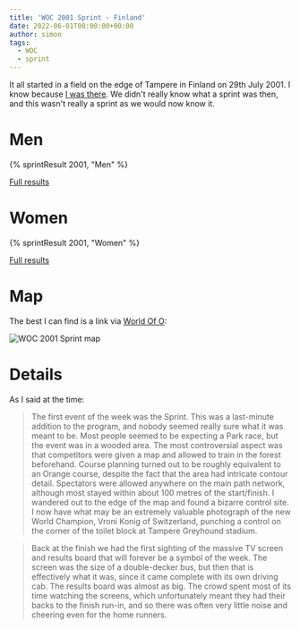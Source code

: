 ```yaml
---
title: 'WOC 2001 Sprint - Finland'
date: 2022-06-01T00:00:00+00:00
author: simon
tags:
  - WOC
  - sprint
---
```


It all started in a field on the edge of Tampere in Finland on 29th July 2001. I know because [I was there](https://www.maprunner.co.uk/articles/going-to-the-dogs-woc-2001-in-finland/). We didn't really know what a sprint was then, and this wasn't really a sprint as we would now know it.

<!--more-->

# Men

{% sprintResult 2001, "Men" %}

[Full results](https://www.maprunner.co.uk/wocdb/woc/2001/men/sprint)

# Women

{% sprintResult 2001, "Women" %}

[Full results](https://www.maprunner.co.uk/wocdb/woc/2001/women/sprint)

# Map

The best I can find is a link via [World Of O](http://omaps.worldofo.com/index.php?id=9760):

<img id="map-image" src="/images/sprints/WOC2001-M.jpg" alt="WOC 2001 Sprint map">

# Details

As I said at the time:

<blockquote>The first event of the week was the Sprint. This was a last-minute addition to the program, and nobody seemed really sure what it was meant to be. Most people seemed to be expecting a Park race, but the event was in a wooded area. The most controversial aspect was that competitors were given a map and allowed to train in the forest beforehand. Course planning turned out to be roughly equivalent to an Orange course, despite the fact that the area had intricate contour detail. Spectators were allowed anywhere on the main path network, although most stayed within about 100 metres of the start/finish. I wandered out to the edge of the map and found a bizarre control site. I now have what may be an extremely valuable photograph of the new World Champion, Vroni Konig of Switzerland, punching a control on the corner of the toilet block at Tampere Greyhound stadium.
</blockquote>

<blockquote>Back at the finish we had the first sighting of the massive TV screen and results board that will forever be a symbol of the week. The screen was the size of a double-decker bus, but then that is effectively what it was, since it came complete with its own driving cab. The results board was almost as big. The crowd spent most of its time watching the screens, which unfortunately meant they had their backs to the finish run-in, and so there was often very little noise and cheering even for the home runners.

</blockquote>
